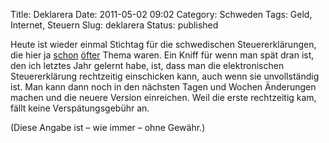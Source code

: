 Title: Deklarera
Date: 2011-05-02 09:02
Category: Schweden
Tags: Geld, Internet, Steuern
Slug: deklarera
Status: published

Heute ist wieder einmal Stichtag für die schwedischen Steuererklärungen,
die hier ja
[schon](http://www.fiket.de/2006/04/15/die-schwedische-steuererklaerung/)
[öfter](http://www.fiket.de/2010/05/03/deklaration/) Thema waren. Ein
Kniff für wenn man spät dran ist, den ich letztes Jahr gelernt habe,
ist, dass man die elektronischen Steuererklärung rechtzeitig einschicken
kann, auch wenn sie unvollständig ist. Man kann dann noch in den
nächsten Tagen und Wochen Änderungen machen und die neuere Version
einreichen. Weil die erste rechtzeitig kam, fällt keine
Verspätungsgebühr an.

(Diese Angabe ist – wie immer – ohne Gewähr.)

